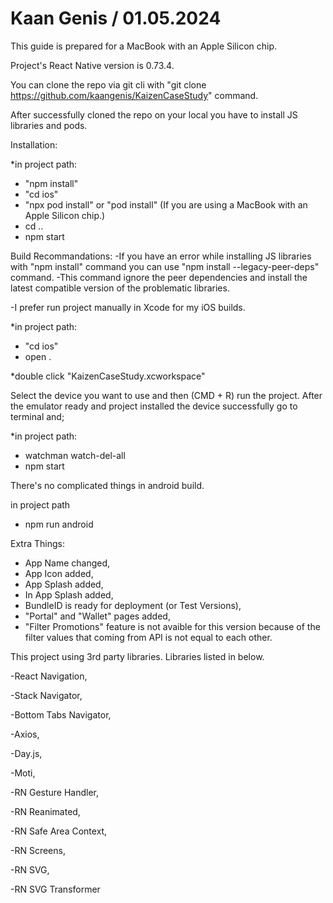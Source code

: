 # Kaan Genis / 01.05.2024

This guide is prepared for a MacBook with an Apple Silicon chip.

Project's React Native version is 0.73.4.

You can clone the repo via git cli with "git clone https://github.com/kaangenis/KaizenCaseStudy" command.

After successfully cloned the repo on your local you have to install JS libraries and pods.

Installation:

*in project path:

- "npm install"
- "cd ios"
- "npx pod install" or "pod install" (If you are using a MacBook with an Apple Silicon chip.)
- cd ..
- npm start

Build Recommandations:
-If you have an error while installing JS libraries with "npm install" command you can use "npm install --legacy-peer-deps" command.
-This command ignore the peer dependencies and install the latest compatible version of the problematic libraries.

-I prefer run project manually in Xcode for my iOS builds.

*in project path:
- "cd ios"
- open .


*double click "KaizenCaseStudy.xcworkspace"

Select the device you want to use and then (CMD + R) run the project.
After the emulator ready and project installed the device successfully go to terminal and;

*in project path:
- watchman watch-del-all
- npm start

There's no complicated things in android build.

in project path
- npm run android

Extra Things:

- App Name changed,
- App Icon added,
- App Splash added,
- In App Splash added,
- BundleID is ready for deployment (or Test Versions),
- "Portal" and "Wallet" pages added,
- "Filter Promotions" feature is not avaible for this version because of the filter values that coming from API is not equal to each other. 

This project using 3rd party libraries.
Libraries listed in below.

-React Navigation,

-Stack Navigator,

-Bottom Tabs Navigator,

-Axios,

-Day.js,

-Moti,

-RN Gesture Handler,

-RN Reanimated,

-RN Safe Area Context,

-RN Screens,

-RN SVG,

-RN SVG Transformer
